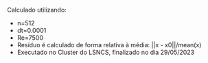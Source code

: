Calculado utilizando:
- n=512
- dt=0.0001
- Re=7500
- Resíduo é calculado de forma relativa à média: ||x - x0||/mean(x)
- Executado no Cluster do LSNCS, finalizado no dia 29/05/2023
